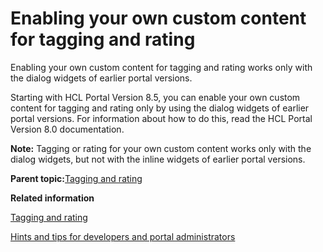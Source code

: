 # Enabling your own custom content for tagging and rating

Enabling your own custom content for tagging and rating works only with the dialog widgets of earlier portal versions.

Starting with HCL Portal Version 8.5, you can enable your own custom content for tagging and rating only by using the dialog widgets of earlier portal versions. For information about how to do this, read the HCL Portal Version 8.0 documentation.

**Note:** Tagging or rating for your own custom content works only with the dialog widgets, but not with the inline widgets of earlier portal versions.

**Parent topic:**[Tagging and rating ](../admin-system/tag_rate_mngadmin.md)

**Related information**  


[Tagging and rating ](../admin-system/tag_rate_mngadmin.md)

[Hints and tips for developers and portal administrators](../admin-system/tag_rate_ref_hintip_4admins.md)


